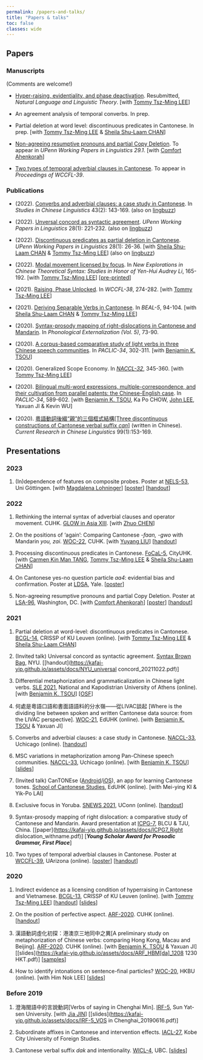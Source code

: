 ```yaml
---
permalink: /papers-and-talks/
title: "Papers & talks"
toc: false
classes: wide
---
```



## Papers

### Manuscripts
(Comments are welcome!)

- [Hyper-raising, evidentiality, and phase deactivation](https://lingbuzz.net/lingbuzz/006471). Resubmitted, *Natural Language and Linguistic Theory*. [with [Tommy Tsz-Ming LEE](https://tszminglee.github.io/)] 

- An agreement analysis of temporal converbs. In prep. 

- Partial deletion at word level: discontinuous predicates in Cantonese. In prep. [with [Tommy Tsz-Ming LEE](https://tszminglee.github.io/) & [Sheila Shu-Laam CHAN](https://sheilaslchan.github.io/)] 

- [Non-agreeing resumptive pronouns and partial Copy Deletion](https://ling.auf.net/lingbuzz/006841). To appear in *UPenn Working Papers in Linguistics 29.1*. [with [Comfort Ahenkorah](https://ling.yale.edu/people/comfort-ahenkorah)]

- [Two types of temporal adverbial clauses in Cantonese](https://ling.auf.net/lingbuzz/006288). To appear in *Proceedings of WCCFL-39*.


### Publications

- (2022). [Converbs and adverbial clauses: a case study in Cantonese](https://sciendo.com/article/10.2478/scl-2022-0006). In *Studies in Chinese Linguistics* 43(2): 143-169. (also on [lingbuzz](https://ling.auf.net/lingbuzz/006569))

- (2022). [Unversal concord as syntactic agreement](https://repository.upenn.edu/pwpl/vol28/iss1/25/). *UPenn Working Papers in Linguistics* 28(1): 221-232. (also on [lingbuzz](https://ling.auf.net/lingbuzz/006299))

- (2022). [Discontinuous predicates as partial deletion in Cantonese](https://repository.upenn.edu/pwpl/vol28/iss1/5/). *UPenn Working Papers in Linguistics* 28(1): 26-36. [with [Sheila Shu-Laam CHAN](https://sheilaslchan.github.io/) & [Tommy Tsz-Ming LEE](https://tszminglee.github.io/)] (also on [lingbuzz](https://ling.auf.net/lingbuzz/006283))

- (2022). [Modal movement licensed by focus](https://www.jbe-platform.com/content/books/9789027258175-la.272.06yip). In *New Explorations in Chinese Theoretical Syntax: Studies in Honor of Yen-Hui Audrey Li*, 165-192.  [with [Tommy Tsz-Ming LEE](https://tszminglee.github.io/)] [[pre-printed](https://ling.auf.net/lingbuzz/006281)]

- (2021). [Raising, Phase Unlocked](http://www.lingref.com/cpp/wccfl/38/abstract3572.html). In *WCCFL-38*, 274-282. [with [Tommy Tsz-Ming LEE](https://tszminglee.github.io/)]

- (2021). [Deriving Separable Verbs in Cantonese](https://kb.osu.edu/handle/1811/92948). In *BEAL-5*, 94-104. [with [Sheila Shu-Laam CHAN](https://sheilaslchan.github.io/) & [Tommy Tsz-Ming LEE](https://tszminglee.github.io/)]

- (2020). [Syntax-prosody mapping of right-dislocations in Cantonese and Mandarin](https://sapporo-u.repo.nii.ac.jp/?action=repository_uri&item_id=7728&file_id=22&file_no=1). In *Phonological Externalization (Vol. 5)*, 73-90.

- (2020). [A corpus-based comparative study of light verbs in three Chinese speech communities](https://aclanthology.org/2020.paclic-1.35/). In *PACLIC-34*, 302-311. [with [Benjamin K. TSOU](https://lt.cityu.edu.hk/People/Peop_peopleProfile.asp?peop_rkcl=1&peop_StfID=134)]

- (2020). Generalized Scope Economy. In [*NACCL-32*](https://drive.google.com/drive/folders/1OmSblMCKfrwF36JopSRAaa8RErgqCThY), 345-360. [with [Tommy Tsz-Ming LEE](https://tszminglee.github.io/)]

- (2020). [Bilingual multi-word expressions, multiple-correspondence, and their cultivation from parallel patents: the Chinese-English case](https://aclanthology.org/2020.paclic-1.68/). In *PACLIC-34*, 589-602. [with [Benjamin K. TSOU](https://lt.cityu.edu.hk/People/Peop_peopleProfile.asp?peop_rkcl=1&peop_StfID=134), Ka Po CHOW, [John LEE](http://www2.lt.cityu.edu.hk/~jsylee/), Yaxuan JI & Kevin WU]

- (2020). [粵語動詞後綴“親”的三個框式結構[Three discontinuous constructions of Cantonese verbal suffix *can*]](http://www.cuhk.edu.hk/ics/clrc/crcl_99_1/yip.pdf) (written in Chinese). *Current Research in Chinese Linguistics* 99(1):153-169.


## Presentations

### 2023
1. (In)dependence of features on composite probes. Poster at [NELS-53](https://nels53.uni-goettingen.de/), Uni Göttingen. [with [Magdalena Lohninger](https://lenalohninger.wordpress.com/)] [[poster](https://lenalohninger.files.wordpress.com/2023/01/poster-nels.pdf)] [[handout](https://lenalohninger.files.wordpress.com/2023/02/handout_lohninger_yip.pdf)]

### 2022

1. Rethinking the internal syntax of adverbial clauses and operator movement. CUHK. [GLOW in Asia XIII](http://ling.cuhk.edu.hk/glowxiii/index.php). [with [Zhuo CHEN](https://www.zhuochenlinguist.com/)]

1. On the positions of ‘again’: Comparing Cantonese *-faan, -gwo* with Mandarin *you, zai*. [WOC-22](https://www.lshk.org/workshop-on-cantonese-woc), CUHK. [with [Yuyang LIU](https://ling.yale.edu/people/yuyang-liu)] [[handout](https://kafai-yip.github.io/assets/docs/again_WOC-22_handout.pdf)]

1. Processing discontinuous predicates in Cantonese. [FoCaL-5](https://focalhongkong.wordpress.com/), CityUHK. [with [Carmen Kin Man TANG](https://carmentang.net/), [Tommy Tsz-Ming LEE](https://tszminglee.github.io/) & [Sheila Shu-Laam CHAN](https://sheilaslchan.github.io/)]

1. On Cantonese yes-no question particle *aa4*: evidential bias and confirmation. Poster at [LDSA](https://campuspress.yale.edu/ldsa/program/), Yale. [[poster](https://cpb-us-w2.wpmucdn.com/campuspress.yale.edu/dist/d/3964/files/2022/04/KFY_LDSA_poster_aa4.pdf)]

1. Non-agreeing resumptive pronouns and partial Copy Deletion. Poster at [LSA-96](https://www.linguisticsociety.org/event/lsa-2022-annual-meeting), Washington, DC. [with [Comfort Ahenkorah](https://ling.yale.edu/people/comfort-ahenkorah)] [[poster](https://kafai-yip.github.io/assets/docs/LSA2022_resumptive_poster_20220104_large.pdf)] [[handout](https://kafai-yip.github.io/assets/docs/LSA2022_resumption_handout_20220105.pdf)]

### 2021

1. Partial deletion at word-level: discontinuous predicates in Cantonese. [BCGL-14](https://www.crissp.be/bcgl-14-where-syntax-and-phonology-meet/), CRISSP of KU Leuven (online). [with [Tommy Tsz-Ming LEE](https://tszminglee.github.io/) & [Sheila Shu-Laam CHAN](https://sheilaslchan.github.io/)]

1. (Invited talk) Universal concord as syntactic agreement. [Syntax Brown Bag](https://sites.google.com/a/nyu.edu/nyusyntaxbrownbag/schedule?authuser=0), NYU. [[handout](https://kafai-yip.github.io/assets/docs/NYU_universal concord_20211022.pdf)]

1. Differential metaphorization and grammaticalization in Chinese light verbs. [SLE 2021](http://sle2021.eu/), National and Kapodistrian University of Athens (online). [with [Benjamin K. TSOU](https://lt.cityu.edu.hk/People/Peop_peopleProfile.asp?peop_rkcl=1&peop_StfID=134)] [[OSF](https://osf.io/9t4gn/)]

1. 何處是粵語口語和書面語語料的分水嶺——從LIVAC談起 [Where is the dividing line between spoken and written Cantonese data source: from the LIVAC perspective]. [WOC-21](https://www.lshk.org/workshop-on-cantonese-woc), EdUHK (online). [with [Benjamin K. TSOU](https://lt.cityu.edu.hk/People/Peop_peopleProfile.asp?peop_rkcl=1&peop_StfID=134) & Yaxuan JI]

1. Converbs and adverbial clauses: a case study in Cantonese. [NACCL-33](https://lucian.uchicago.edu/blogs/lpl/NACCL33/), Uchicago (online). [[handout](https://kafai-yip.github.io/assets/docs/NACCL-33_converb_handout.pdf)]

1. MSC variations in metaphorization among Pan-Chinese speech communities. [NACCL-33](https://lucian.uchicago.edu/blogs/lpl/NACCL33/), Uchicago (online). [with [Benjamin K. TSOU](https://lt.cityu.edu.hk/People/Peop_peopleProfile.asp?peop_rkcl=1&peop_StfID=134)] [[slides](https://kafai-yip.github.io/assets/docs/NACCL-33_metaphorization_presentation.pdf)]

1. (Invited talk) CanTONEse ([Android](https://play.google.com/store/apps/details?id=com.cantonese)/[iOS](https://apps.apple.com/hk/app/cantonese/id1546692785?l=en)), an app for learning Cantonese tones. [School of Cantonese Studies](https://www.eduhk.hk/lml/scs2021/en/), EdUHK (online). [with Mei-ying KI & Yik-Po LAI]

1. Exclusive focus in Yoruba. [SNEWS 2021](https://snewsling.wordpress.com/), UConn (online). [[handout](https://kafai-yip.github.io/assets/docs/SNEWS_only_20210501.pdf)]

1. Syntax-prosody mapping of right dislocation: a comparative study of Cantonese and Mandarin. Award presentation at [ICPG-7](https://kafai-yip.github.io/assets/docs/ICPG7_Program_0416.pdf), BLCU & TJU, China. [[paper](https://kafai-yip.github.io/assets/docs/ICPG7_Right dislocation_withname.pdf)] [***Young Scholar Award for Prosodic Grammar, First Place***]

1. Two types of temporal adverbial clauses in Cantonese. Poster at [WCCFL-39](https://sites.google.com/view/wccfl2021/home), UArizona (online). [[poster](https://doi.org/10.25422/azu.data.14481591.v1)] [[handout](https://kafai-yip.github.io/assets/docs/WCCFL-39_temporal_20210410.pdf)]

### 2020

1. Indirect evidence as a licensing condition of hyperraising in Cantonese and Vietnamese. [BCGL-13](https://www.crissp.be/bcgl-13-the-syntax-and-semantics-of-clausal-complementation/), CRISSP of KU Leuven (online). [with [Tommy Tsz-Ming LEE](https://tszminglee.github.io/)] [[handout](https://kafai-yip.github.io/assets/docs/BCGL_HR_evidentiality_handout.pdf)] [[slides](https://kafai-yip.github.io/assets/docs/BCGL_HR_evidentiality_slides.pdf)]

1. On the position of perfective aspect. [ARF-2020](https://www.lshk.org/annual-research-forum-arf). CUHK (online). [[handout](https://kafai-yip.github.io/assets/docs/ARF2020_perfective_handout_20201212.pdf)]

1. 漢語動詞虛化初探：港澳京三地同中之異[A preliminary study on metaphorization of Chinese verbs: comparing Hong Kong, Macau and Beijing]. [ARF-2020](https://www.lshk.org/annual-research-forum-arf). CUHK (online). [with [Benjamin K. TSOU](https://lt.cityu.edu.hk/People/Peop_peopleProfile.asp?peop_rkcl=1&peop_StfID=134) & Yaxuan JI] [[slides](https://kafai-yip.github.io/assets/docs/ARF_HBM[da]_1208 1230 HKT.pdf)] [[samples](https://kafai-yip.github.io/assets/docs/ARF2020_da_TypeII_examples.pdf)]

1. How to identify intonations on sentence-final particles? [WOC-20](https://www.lshk.org/workshop-on-cantonese-woc), HKBU (online). [with Him Nok LEE] [[slides](https://kafai-yip.github.io/assets/docs/WOC-20_ge_20200606.pdf)]

### Before 2019

1. 澄海閩語中的言說動詞[Verbs of saying in Chenghai Min]. [IRF-5](http://www.cuhk.edu.hk/ics/clrc/irf/2019/index.html), Sun Yat-sen University. [with [Jia JIN](https://myweb.cuhk.edu.cn/jinjia)] [[slides](https://kafai-yip.github.io/assets/docs/IRF-5_VOS in Chenghai_20190616.pdf)]

1. Subordinate affixes in Cantonese and intervention effects. [IACL-27](https://easychair.org/cfp/IACL27), Kobe City University of Foreign Studies.

1. Cantonese verbal suffix *dak* and intentionality. [WICL-4](https://cantonese.arts.ubc.ca/wicl-4/), UBC. [[slides](https://kafai-yip.github.io/assets/docs/WICL-4_dak_20180623.pdf)]

